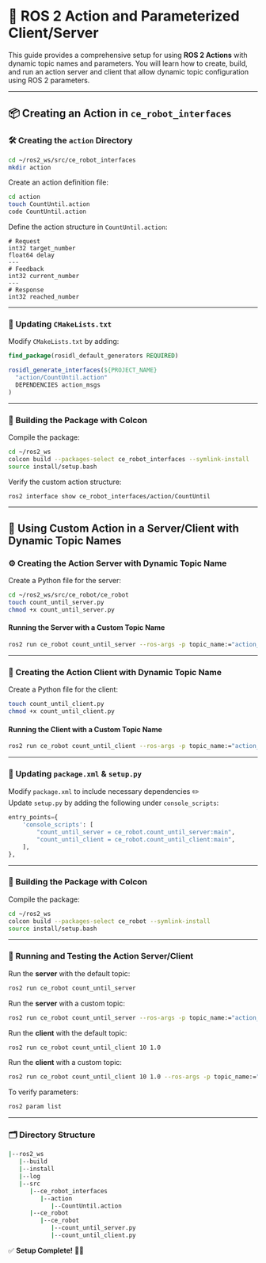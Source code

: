 # 🚀 ROS 2 Action and Parameterized Client/Server

This guide provides a comprehensive setup for using **ROS 2 Actions** with dynamic topic names and parameters. You will learn how to create, build, and run an action server and client that allow dynamic topic configuration using ROS 2 parameters.

---

## 📦 Creating an Action in `ce_robot_interfaces`

### 🛠️ Creating the `action` Directory

```bash
cd ~/ros2_ws/src/ce_robot_interfaces
mkdir action
```

Create an action definition file:
```bash
cd action
touch CountUntil.action
code CountUntil.action
```

Define the action structure in `CountUntil.action`:
```plaintext
# Request
int32 target_number
float64 delay
---
# Feedback
int32 current_number
---
# Response
int32 reached_number
```

---

### 📌 Updating `CMakeLists.txt`
Modify `CMakeLists.txt` by adding:
```cmake
find_package(rosidl_default_generators REQUIRED)

rosidl_generate_interfaces(${PROJECT_NAME}
  "action/CountUntil.action"
  DEPENDENCIES action_msgs
)
```

---

### 🔨 Building the Package with Colcon
Compile the package:
```bash
cd ~/ros2_ws
colcon build --packages-select ce_robot_interfaces --symlink-install
source install/setup.bash
```

Verify the custom action structure:
```bash
ros2 interface show ce_robot_interfaces/action/CountUntil
```

---

## 🚀 Using Custom Action in a Server/Client with Dynamic Topic Names

### ⚙️ Creating the Action Server with Dynamic Topic Name

Create a Python file for the server:
```bash
cd ~/ros2_ws/src/ce_robot/ce_robot
touch count_until_server.py
chmod +x count_until_server.py
```

#### **Running the Server with a Custom Topic Name**
```bash
ros2 run ce_robot count_until_server --ros-args -p topic_name:="action_count_until"
```

---

### 🔄 Creating the Action Client with Dynamic Topic Name

Create a Python file for the client:
```bash
touch count_until_client.py
chmod +x count_until_client.py
```

#### **Running the Client with a Custom Topic Name**
```bash
ros2 run ce_robot count_until_client --ros-args -p topic_name:="action_count_until"
```

---

### 📌 Updating `package.xml` & `setup.py`
Modify `package.xml` to include necessary dependencies ✏️  
Update `setup.py` by adding the following under `console_scripts`:
```python
entry_points={
    'console_scripts': [
        "count_until_server = ce_robot.count_until_server:main",
        "count_until_client = ce_robot.count_until_client:main",
    ],
},
```

---

### 🔨 Building the Package with Colcon
Compile the package:
```bash
cd ~/ros2_ws
colcon build --packages-select ce_robot --symlink-install
source install/setup.bash
```

---

### 🚀 Running and Testing the Action Server/Client

Run the **server** with the default topic:
```bash
ros2 run ce_robot count_until_server
```

Run the **server** with a custom topic:
```bash
ros2 run ce_robot count_until_server --ros-args -p topic_name:="action_count_until"
```

Run the **client** with the default topic:
```bash
ros2 run ce_robot count_until_client 10 1.0
```

Run the **client** with a custom topic:
```bash
ros2 run ce_robot count_until_client 10 1.0 --ros-args -p topic_name:="action_count_until"
```

To verify parameters:
```bash
ros2 param list
```

---

### 🗂️ Directory Structure

```bash
|--ros2_ws
   |--build
   |--install
   |--log
   |--src
      |--ce_robot_interfaces
         |--action
            |--CountUntil.action
      |--ce_robot
         |--ce_robot
            |--count_until_server.py
            |--count_until_client.py
```

✅ **Setup Complete!** 🚀✨

